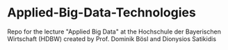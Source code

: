 # Applied-Big-Data-Technologies
Repo for the lecture "Applied Big Data" at the Hochschule der Bayerischen Wirtschaft (HDBW) created by Prof. Dominik Bösl and Dionysios Satikidis
